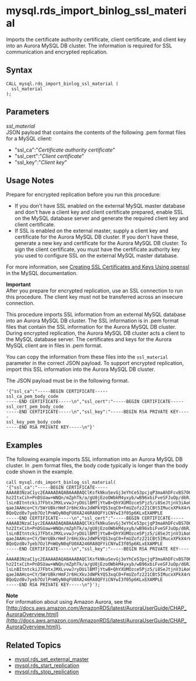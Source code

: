 # mysql\.rds\_import\_binlog\_ssl\_material<a name="mysql_rds_import_binlog_ssl_material"></a>

Imports the certificate authority certificate, client certificate, and client key into an Aurora MySQL DB cluster\. The information is required for SSL communication and encrypted replication\.

## Syntax<a name="mysql_rds_import_binlog_ssl_material-syntax"></a>

```
CALL mysql.rds_import_binlog_ssl_material (
  ssl_material
);
```

## Parameters<a name="mysql_rds_import_binlog_ssl_material-parameters"></a>

 *ssl\_material*   
JSON payload that contains the contents of the following \.pem format files for a MySQL client:  
+ "ssl\_ca":"*Certificate authority certificate*"
+ "ssl\_cert":"*Client certificate*"
+ "ssl\_key":"*Client key*"

## Usage Notes<a name="mysql_rds_import_binlog_ssl_material-usage-notes"></a>

Prepare for encrypted replication before you run this procedure:
+ If you don't have SSL enabled on the external MySQL master database and don't have a client key and client certificate prepared, enable SSL on the MySQL database server and generate the required client key and client certificate\.
+ If SSL is enabled on the external master, supply a client key and certificate for the Aurora MySQL DB cluster\. If you don't have these, generate a new key and certificate for the Aurora MySQL DB cluster\. To sign the client certificate, you must have the certificate authority key you used to configure SSL on the external MySQL master database\.

For more information, see [ Creating SSL Certificates and Keys Using openssl](https://dev.mysql.com/doc/refman/5.7/en/creating-ssl-files-using-openssl.html) in the MySQL documentation\.

**Important**  
After you prepare for encrypted replication, use an SSL connection to run this procedure\. The client key must not be transferred across an insecure connection\. 

This procedure imports SSL information from an external MySQL database into an Aurora MySQL DB cluster\. The SSL information is in \.pem format files that contain the SSL information for the Aurora MySQL DB cluster\. During encrypted replication, the Aurora MySQL DB cluster acts a client to the MySQL database server\. The certificates and keys for the Aurora MySQL client are in files in \.pem format\.

You can copy the information from these files into the `ssl_material` parameter in the correct JSON payload\. To support encrypted replication, import this SSL information into the Aurora MySQL DB cluster\.

The JSON payload must be in the following format\.

```
'{"ssl_ca":"-----BEGIN CERTIFICATE-----
ssl_ca_pem_body_code
-----END CERTIFICATE-----\n","ssl_cert":"-----BEGIN CERTIFICATE-----
ssl_cert_pem_body_code
-----END CERTIFICATE-----\n","ssl_key":"-----BEGIN RSA PRIVATE KEY-----
ssl_key_pem_body_code
-----END RSA PRIVATE KEY-----\n"}'
```

## Examples<a name="mysql_rds_import_binlog_ssl_material-examples"></a>

The following example imports SSL information into an Aurora MySQL DB cluster\. In \.pem format files, the body code typically is longer than the body code shown in the example\.

```
call mysql.rds_import_binlog_ssl_material(
'{"ssl_ca":"-----BEGIN CERTIFICATE-----
AAAAB3NzaC1yc2EAAAADAQABAAABAQClKsfkNkuSevGj3eYhCe53pcjqP3maAhDFcvBS7O6V
hz2ItxCih+PnDSUaw+WNQn/mZphTk/a/gU8jEzoOWbkM4yxyb/wB96xbiFveSFJuOp/d6RJhJOI0iBXr
lsLnBItntckiJ7FbtxJMXLvvwJryDUilBMTjYtwB+QhYXUMOzce5Pjz5/i8SeJtjnV3iAoG/cQk+0FzZ
qaeJAAHco+CY/5WrUBkrHmFJr6HcXkvJdWPkYQS3xqC0+FmUZofz221CBt5IMucxXPkX4rWi+z7wB3Rb
BQoQzd8v7yeb7OzlPnWOyN0qFU0XA246RA8QFYiCNYwI3f05p6KLxEXAMPLE
-----END CERTIFICATE-----\n","ssl_cert":"-----BEGIN CERTIFICATE-----
AAAAB3NzaC1yc2EAAAADAQABAAABAQClKsfkNkuSevGj3eYhCe53pcjqP3maAhDFcvBS7O6V
hz2ItxCih+PnDSUaw+WNQn/mZphTk/a/gU8jEzoOWbkM4yxyb/wB96xbiFveSFJuOp/d6RJhJOI0iBXr
lsLnBItntckiJ7FbtxJMXLvvwJryDUilBMTjYtwB+QhYXUMOzce5Pjz5/i8SeJtjnV3iAoG/cQk+0FzZ
qaeJAAHco+CY/5WrUBkrHmFJr6HcXkvJdWPkYQS3xqC0+FmUZofz221CBt5IMucxXPkX4rWi+z7wB3Rb
BQoQzd8v7yeb7OzlPnWOyN0qFU0XA246RA8QFYiCNYwI3f05p6KLxEXAMPLE
-----END CERTIFICATE-----\n","ssl_key":"-----BEGIN RSA PRIVATE KEY-----
AAAAB3NzaC1yc2EAAAADAQABAAABAQClKsfkNkuSevGj3eYhCe53pcjqP3maAhDFcvBS7O6V
hz2ItxCih+PnDSUaw+WNQn/mZphTk/a/gU8jEzoOWbkM4yxyb/wB96xbiFveSFJuOp/d6RJhJOI0iBXr
lsLnBItntckiJ7FbtxJMXLvvwJryDUilBMTjYtwB+QhYXUMOzce5Pjz5/i8SeJtjnV3iAoG/cQk+0FzZ
qaeJAAHco+CY/5WrUBkrHmFJr6HcXkvJdWPkYQS3xqC0+FmUZofz221CBt5IMucxXPkX4rWi+z7wB3Rb
BQoQzd8v7yeb7OzlPnWOyN0qFU0XA246RA8QFYiCNYwI3f05p6KLxEXAMPLE
-----END RSA PRIVATE KEY-----\n"}');
```

**Note**  
For information about using Amazon Aurora, see the [http://docs.aws.amazon.com/AmazonRDS/latest/AuroraUserGuide/CHAP_AuroraOverview.html](http://docs.aws.amazon.com/AmazonRDS/latest/AuroraUserGuide/CHAP_AuroraOverview.html)\.

## Related Topics<a name="mysql_rds_import_binlog_ssl_material.related"></a>
+ [mysql\.rds\_set\_external\_master](mysql_rds_set_external_master.md)
+ [mysql\.rds\_start\_replication](mysql_rds_start_replication.md)
+ [mysql\.rds\_stop\_replication](mysql_rds_stop_replication.md)